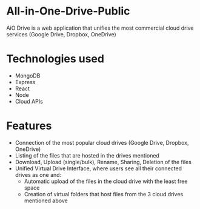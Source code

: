 # All-in-One-Drive-Public  
AiO Drive is a web application that unifies the most commercial cloud drive services (Google Drive, Dropbox, OneDrive)  

# Technologies used 
* MongoDB
* Express
* React
* Node
* Cloud APIs

# Features  
* Connection of the most popular cloud drives (Google Drive, Dropbox, OneDrive)
* Listing of the files that are hosted in the drives mentioned  
* Download, Upload (single/bulk), Rename, Sharing, Deletion of the files 
* Unified Virtual Drive Interface, where users see all their connected drives as one and:
  * Automatic upload of the files in the cloud drive with the least free space
  * Creation of virtual folders that host files from the 3 cloud drives mentioned above
  
